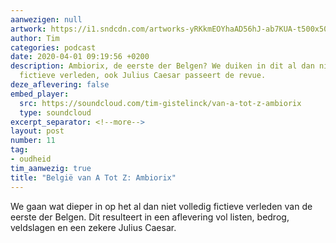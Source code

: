 ```yaml
---
aanwezigen: null
artwork: https://i1.sndcdn.com/artworks-yRKkmEOYhaAD56hJ-ab7KUA-t500x500.jpg
author: Tim
categories: podcast
date: 2020-04-01 09:19:56 +0200
description: Ambiorix, de eerste der Belgen? We duiken in dit al dan niet volledig
  fictieve verleden, ook Julius Caesar passeert de revue.
deze_aflevering: false
embed_player:
  src: https://soundcloud.com/tim-gistelinck/van-a-tot-z-ambiorix
  type: soundcloud
excerpt_separator: <!--more-->
layout: post
number: 11
tag:
- oudheid
tim_aanwezig: true
title: "België van A Tot Z: Ambiorix"
---
```

We gaan wat dieper in op het al dan niet volledig fictieve verleden van de eerste der Belgen. Dit resulteert in een aflevering vol listen, bedrog, veldslagen en een zekere Julius Caesar.